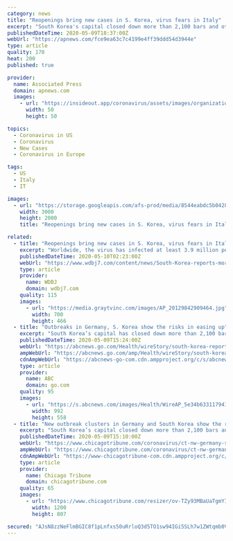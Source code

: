 ```yaml
---
category: news
title: "Reopenings bring new cases in S. Korea, virus fears in Italy"
excerpt: "South Korea's capital closed down more than 2,100 bars and other nightspots Saturday because of a new cluster of coronavirus infections, Germany scrambled to contain fresh outbreaks"
publishedDateTime: 2020-05-09T18:37:00Z
webUrl: "https://apnews.com/fce9ea63c7c4199e4ff39ddd54d3944e"
type: article
quality: 170
heat: 200
published: true

provider:
  name: Associated Press
  domain: apnews.com
  images:
    - url: "https://insideout.app/coronavirus/assets/images/organizations/apnews.com-50x50.jpg"
      width: 50
      height: 50

topics:
  - Coronavirus in US
  - Coronavirus
  - New Cases
  - Coronavirus in Europe

tags:
  - US
  - Italy
  - IT

images:
  - url: "https://storage.googleapis.com/afs-prod/media/8544eabdc5b0428da95282955d2c6aae/3000.jpeg"
    width: 3000
    height: 2000
    title: "Reopenings bring new cases in S. Korea, virus fears in Italy"

related:
  - title: "Reopenings bring new cases in S. Korea, virus fears in Italy"
    excerpt: "Worldwide, the virus has infected at least 3.9 million people and killed more than 270,000, according to a tally by Johns Hopkins University based on data reported by governments."
    publishedDateTime: 2020-05-10T02:23:00Z
    webUrl: "https://www.wdbj7.com/content/news/South-Korea-reports-more-virus-cases-Pakistan-eases-curbs-570333701.html?ref=701"
    type: article
    provider:
      name: WDBJ
      domain: wdbj7.com
    quality: 115
    images:
      - url: "https://media.graytvinc.com/images/AP_20129842909464.jpg"
        width: 700
        height: 466
  - title: "Outbreaks in Germany, S. Korea show the risks in easing up"
    excerpt: "South Korea’s capital has closed down more than 2,100 bars and other nightspots because of a new cluster of coronavirus infections, and Germany is scrambling to contain fresh outbreaks at slaughterhou"
    publishedDateTime: 2020-05-09T15:24:00Z
    webUrl: "https://abcnews.go.com/Health/wireStory/south-korea-reports-virus-cases-us-job-losses-70593105"
    ampWebUrl: "https://abcnews.go.com/amp/Health/wireStory/south-korea-reports-virus-cases-us-job-losses-70593105"
    cdnAmpWebUrl: "https://abcnews-go-com.cdn.ampproject.org/c/s/abcnews.go.com/amp/Health/wireStory/south-korea-reports-virus-cases-us-job-losses-70593105"
    type: article
    provider:
      name: ABC
      domain: go.com
    quality: 95
    images:
      - url: "https://s.abcnews.com/images/Health/WireAP_5e34b63311794142825b6b6b202ea893_16x9_992.jpg"
        width: 992
        height: 558
  - title: "New outbreak clusters in Germany and South Korea show the risks in easing up on coronavirus"
    excerpt: "South Korea’s capital closed down more than 2,100 bars and other nightspots Saturday because of a new cluster of coronavirus infections, and Germany scrambled to contain fresh outbreaks at slaughterhouses,"
    publishedDateTime: 2020-05-09T15:10:00Z
    webUrl: "https://www.chicagotribune.com/coronavirus/ct-nw-germany-south-korea-coronavirus-20200509-lvy7akmyofgzpeg6ybl7hsxyee-story.html"
    ampWebUrl: "https://www.chicagotribune.com/coronavirus/ct-nw-germany-south-korea-coronavirus-20200509-lvy7akmyofgzpeg6ybl7hsxyee-story.html?outputType=amp"
    cdnAmpWebUrl: "https://www-chicagotribune-com.cdn.ampproject.org/c/s/www.chicagotribune.com/coronavirus/ct-nw-germany-south-korea-coronavirus-20200509-lvy7akmyofgzpeg6ybl7hsxyee-story.html?outputType=amp"
    type: article
    provider:
      name: Chicago Tribune
      domain: chicagotribune.com
    quality: 65
    images:
      - url: "https://www.chicagotribune.com/resizer/ov-TZy93MBaUaTgmYI_Ui0OREQk=/1200x0/top/arc-anglerfish-arc2-prod-tronc.s3.amazonaws.com/public/BBC5YQOEJ2MYC6PCCO3DCRGG3Y.aspx"
        width: 1200
        height: 807

secured: "AJsN8zzNeFlmBGIC8f1pLnfxs50uRrloQ3d5TO1sw94IGi5SLh7w1ZWtqmb0VqxQT0XE3GvOwjJ5IwjSOk+GnS8IVpLoxFgLSipUv+lPxQmALRGGnOqiaijxERTm1lvtz8CDdY5iN7a2iaPHSG1FPAwtF5VKb6vVZqzDgMkBUSyB0cbNV4kC+Zb5VyPULRdlegah+te0AzBHMwKMCnCrA564uLxs43qm8cuiM1hu125sfTLu5+JeGGjIUPqgRa1Z3cLS7PLO81SOCA5Wc5H+DoQQ40n/y675hk43MzJek91qxsToS8v/KDNHDlRGNSgL;xNb7HgNz+TLzruG9brTxRA=="
---
```


